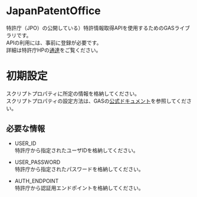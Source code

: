 # JapanPatentOffice
特許庁（JPO）の公開している）特許情報取得APIを使用するためのGASライブラリです。  
APIの利用には、事前に登録が必要です。  
詳細は特許庁HPの[通達](https://www.jpo.go.jp/system/laws/sesaku/data/api-provision.html)をご覧ください。  
  
# 初期設定
スクリプトプロパティに所定の情報を格納してください。  
スクリプトプロパティの設定方法は、GASの[公式ドキュメント](https://developers.google.com/apps-script/guides/properties)を参照してください。
  
## 必要な情報
* USER_ID  
  特許庁から指定されたユーザIDを格納してください。

* USER_PASSWORD  
  特許庁から指定されたパスワードを格納してください。

* AUTH_ENDPOINT  
  特許庁から認証用エンドポイントを格納してください。
